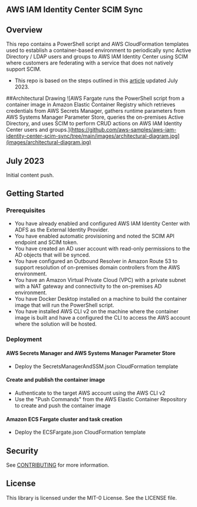 ## AWS IAM Identity Center SCIM Sync

## Overview
This repo contains a PowerShell script and AWS CloudFormation templates used to establish a container-based environment to periodically sync Active Directory / LDAP users and groups to AWS IAM Identity Center using SCIM where customers are federating with a service that does not natively support SCIM.
 - This repo is based on the steps outlined in this [article](URL-to-be-provided) updated July 2023.

##Architectural Drawing
![AWS Fargate runs the PowerShell script from a container image in Amazon Elastic Container Registry which retrieves credentials from AWS Secrets Manager, gathers runtime parameters from AWS Systems Manager Parameter Store, queries the on-premises Active Directory, and uses SCIM to perform CRUD actions on AWS IAM Identity Center users and groups.](https://github.com/aws-samples/aws-iam-identity-center-scim-sync/tree/main/images/architectural-diagram.jpg](images/architectural-diagram.jpg)


## July 2023
Initial content push.

## Getting Started

### Prerequisites

 - You have already enabled and configured AWS IAM Identity Center with ADFS as the External Identity Provider.
 - You have enabled automatic provisioning and noted the SCIM API endpoint and SCIM token.
 - You have created an AD user account with read-only permissions to the AD objects that will be synced.
 - You have configured an Outbound Resolver in Amazon Route 53 to support resolution of on-premises domain controllers from the AWS environment.
 - You have an Amazon Virtual Private Cloud (VPC) with a private subnet with a NAT gateway and connectivity to the on-premises AD environment.
 - You have Docker Desktop installed on a machine to build the container image that will run the PowerShell script.
 - You have installed AWS CLI v2 on the machine where the container image is built and have a configured the CLI to access the AWS account where the solution will be hosted.

### Deployment

#### AWS Secrets Manager and AWS Systems Manager Parameter Store

- Deploy the SecretsManagerAndSSM.json CloudFormation template

#### Create and publish the container image

- Authenticate to the target AWS account using the AWS CLI v2
- Use the "Push Commands" from the AWS Elastic Container Repository to create and push the container image

#### Amazon ECS Fargate cluster and task creation

- Deploy the ECSFargate.json CloudFormation template

## Security

See [CONTRIBUTING](CONTRIBUTING.md#security-issue-notifications) for more information.

## License

This library is licensed under the MIT-0 License. See the LICENSE file.
